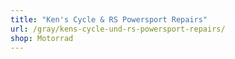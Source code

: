 ```yaml
---
title: "Ken's Cycle & RS Powersport Repairs"
url: /gray/kens-cycle-und-rs-powersport-repairs/
shop: Motorrad
---
```

